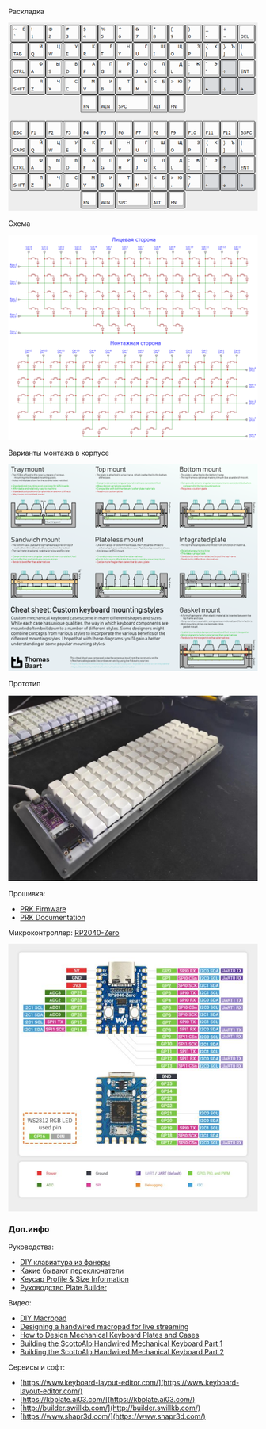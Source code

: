 Раскладка

![](k60.png)

Схема

![](scheme-k60.png)

Варианты монтажа в корпусе

![](mounting.png)

Прототип

![](proto.jpeg)

Прошивка:
- [PRK Firmware](https://github.com/picoruby/prk_firmware)
- [PRK Documentation](https://github.com/picoruby/prk_firmware/wiki/Tutorial)

Микроконтроллер: [RP2040-Zero](https://www.waveshare.com/rp2040-zero.htm)

![](rp2040-zero-pinout.jpg)

### Доп.инфо

Руководства:
- [DIY клавиатура из фанеры](https://habr.com/ru/articles/795727/)
- [Какие бывают переключатели](https://geekboards.ru/page/mechanical_switches_v2)
- [Keycap Profile & Size Information](https://blog.maxkeyboard.com/dwkb/keycap-profile-size-information/)
- [Руководство Plate Builder](http://builder-docs.swillkb.com/features/#switch-type)

Видео:
- [DIY Macropad](https://www.youtube.com/watch?v=BcXycScePHM)
- [Designing a handwired macropad for live streaming](https://www.youtube.com/watch?v=cI2fcIEEh_A)
- [How to Design Mechanical Keyboard Plates and Cases](https://www.youtube.com/watch?v=7azQkSu0m_U)
- [Building the ScottoAlp Handwired Mechanical Keyboard Part 1](https://www.youtube.com/watch?v=gVn9Gcfyt1Y)
- [Building the ScottoAlp Handwired Mechanical Keyboard Part 2](https://www.youtube.com/watch?v=fNw5EELwTT0)

Сервисы и софт:
- [https://www.keyboard-layout-editor.com/](https://www.keyboard-layout-editor.com/)
- [https://kbplate.ai03.com/](https://kbplate.ai03.com/)
- [http://builder.swillkb.com/](http://builder.swillkb.com/)
- [https://www.shapr3d.com/](https://www.shapr3d.com/)
